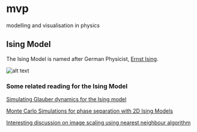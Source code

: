 mvp
===

modelling and visualisation in physics

## Ising Model

The Ising Model is named after German Physicist, [Ernst Ising](http://en.wikipedia.org/wiki/Ernst_Ising).

![alt text](http://upload.wikimedia.org/math/3/e/4/3e4cf72d9f241ee300d4cf980ae4edef.png "Hamiltonian")
### Some related reading for the Ising Model

[Simulating Glauber dynamics for the Ising model](http://mae.engr.ucdavis.edu/dsouza/Talks/msri-June06.pdf)

[Monte Carlo Simulations for phase separation with 2D Ising Models](http://www.personal.psu.edu/rur127/monte_carlo.htm)

[Interesting discussion on image scaling using nearest neighbour algorithm](http://en.wikipedia.org/wiki/Image_scaling)

